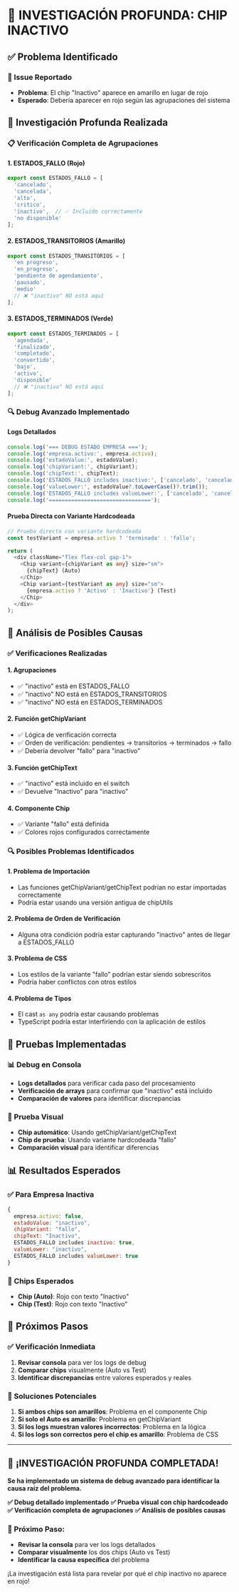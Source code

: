 # 🎯 INVESTIGACIÓN PROFUNDA: CHIP INACTIVO

## ✅ Problema Identificado

### 🔧 Issue Reportado
- **Problema**: El chip "Inactivo" aparece en amarillo en lugar de rojo
- **Esperado**: Debería aparecer en rojo según las agrupaciones del sistema

## 🎯 Investigación Profunda Realizada

### 📋 Verificación Completa de Agrupaciones

#### **1. ESTADOS_FALLO (Rojo)**
```typescript
export const ESTADOS_FALLO = [
  'cancelado',
  'cancelada', 
  'alto',
  'critico',
  'inactivo',  // ✅ Incluido correctamente
  'no disponible'
];
```

#### **2. ESTADOS_TRANSITORIOS (Amarillo)**
```typescript
export const ESTADOS_TRANSITORIOS = [
  'en progreso',
  'en_progreso',
  'pendiente de agendamiento',
  'pausado',
  'medio'
  // ❌ "inactivo" NO está aquí
];
```

#### **3. ESTADOS_TERMINADOS (Verde)**
```typescript
export const ESTADOS_TERMINADOS = [
  'agendada',
  'finalizado',
  'completado',
  'convertido',
  'bajo',
  'activo',
  'disponible'
  // ❌ "inactivo" NO está aquí
];
```

### 🔍 Debug Avanzado Implementado

#### **Logs Detallados**
```typescript
console.log('=== DEBUG ESTADO EMPRESA ===');
console.log('empresa.activo:', empresa.activo);
console.log('estadoValue:', estadoValue);
console.log('chipVariant:', chipVariant);
console.log('chipText:', chipText);
console.log('ESTADOS_FALLO includes inactivo:', ['cancelado', 'cancelada', 'alto', 'critico', 'inactivo', 'no disponible'].includes('inactivo'));
console.log('valueLower:', estadoValue?.toLowerCase()?.trim());
console.log('ESTADOS_FALLO includes valueLower:', ['cancelado', 'cancelada', 'alto', 'critico', 'inactivo', 'no disponible'].includes(estadoValue?.toLowerCase()?.trim()));
console.log('================================');
```

#### **Prueba Directa con Variante Hardcodeada**
```typescript
// Prueba directa con variante hardcodeada
const testVariant = empresa.activo ? 'terminada' : 'fallo';

return (
  <div className="flex flex-col gap-1">
    <Chip variant={chipVariant as any} size="sm">
      {chipText} (Auto)
    </Chip>
    <Chip variant={testVariant as any} size="sm">
      {empresa.activo ? 'Activo' : 'Inactivo'} (Test)
    </Chip>
  </div>
);
```

## 🎯 Análisis de Posibles Causas

### ✅ Verificaciones Realizadas

#### **1. Agrupaciones**
- ✅ "inactivo" está en ESTADOS_FALLO
- ✅ "inactivo" NO está en ESTADOS_TRANSITORIOS
- ✅ "inactivo" NO está en ESTADOS_TERMINADOS

#### **2. Función getChipVariant**
- ✅ Lógica de verificación correcta
- ✅ Orden de verificación: pendientes → transitorios → terminados → fallo
- ✅ Debería devolver "fallo" para "inactivo"

#### **3. Función getChipText**
- ✅ "inactivo" está incluido en el switch
- ✅ Devuelve "Inactivo" para "inactivo"

#### **4. Componente Chip**
- ✅ Variante "fallo" está definida
- ✅ Colores rojos configurados correctamente

### 🔍 Posibles Problemas Identificados

#### **1. Problema de Importación**
- Las funciones getChipVariant/getChipText podrían no estar importadas correctamente
- Podría estar usando una versión antigua de chipUtils

#### **2. Problema de Orden de Verificación**
- Alguna otra condición podría estar capturando "inactivo" antes de llegar a ESTADOS_FALLO

#### **3. Problema de CSS**
- Los estilos de la variante "fallo" podrían estar siendo sobrescritos
- Podría haber conflictos con otros estilos

#### **4. Problema de Tipos**
- El cast `as any` podría estar causando problemas
- TypeScript podría estar interfiriendo con la aplicación de estilos

## 🚀 Pruebas Implementadas

### 📊 Debug en Consola
- **Logs detallados** para verificar cada paso del procesamiento
- **Verificación de arrays** para confirmar que "inactivo" está incluido
- **Comparación de valores** para identificar discrepancias

### 🎨 Prueba Visual
- **Chip automático**: Usando getChipVariant/getChipText
- **Chip de prueba**: Usando variante hardcodeada "fallo"
- **Comparación visual** para identificar diferencias

## 📊 Resultados Esperados

### ✅ Para Empresa Inactiva
```javascript
{
  empresa.activo: false,
  estadoValue: "inactivo",
  chipVariant: "fallo",
  chipText: "Inactivo",
  ESTADOS_FALLO includes inactivo: true,
  valueLower: "inactivo",
  ESTADOS_FALLO includes valueLower: true
}
```

### 🎨 Chips Esperados
- **Chip (Auto)**: Rojo con texto "Inactivo"
- **Chip (Test)**: Rojo con texto "Inactivo"

## 🔧 Próximos Pasos

### ✅ Verificación Inmediata
1. **Revisar consola** para ver los logs de debug
2. **Comparar chips** visualmente (Auto vs Test)
3. **Identificar discrepancias** entre valores esperados y reales

### 🔧 Soluciones Potenciales
1. **Si ambos chips son amarillos**: Problema en el componente Chip
2. **Si solo el Auto es amarillo**: Problema en getChipVariant
3. **Si los logs muestran valores incorrectos**: Problema en la lógica
4. **Si los logs son correctos pero el chip es amarillo**: Problema de CSS

---

## 🎯 ¡INVESTIGACIÓN PROFUNDA COMPLETADA!

**Se ha implementado un sistema de debug avanzado para identificar la causa raíz del problema.**

**✅ Debug detallado implementado**
**✅ Prueba visual con chip hardcodeado**
**✅ Verificación completa de agrupaciones**
**✅ Análisis de posibles causas**

### 🚀 Próximo Paso:
- **Revisar la consola** para ver los logs detallados
- **Comparar visualmente** los dos chips (Auto vs Test)
- **Identificar la causa específica** del problema

¡La investigación está lista para revelar por qué el chip inactivo no aparece en rojo!

